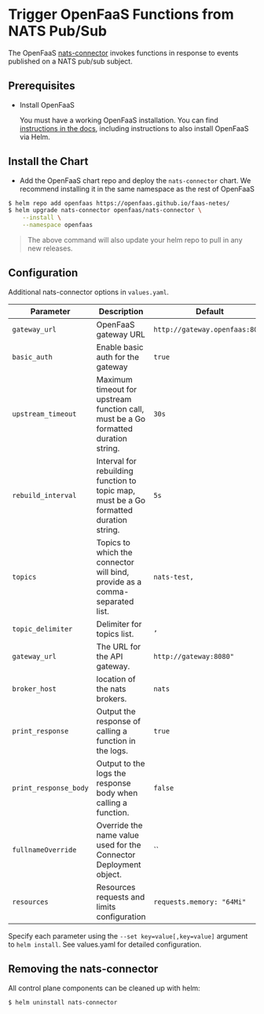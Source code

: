 # Trigger OpenFaaS Functions from NATS Pub/Sub

The OpenFaaS [nats-connector](https://github.com/openfaas/nats-connector) invokes functions in response to events published on a NATS pub/sub subject.

## Prerequisites

- Install OpenFaaS

  You must have a working OpenFaaS installation. You can find [instructions in the docs](https://docs.openfaas.com/deployment/kubernetes/#pick-helm-or-yaml-files-for-deployment-a-or-b), including instructions to also install OpenFaaS via Helm.


## Install the Chart

- Add the OpenFaaS chart repo and deploy the `nats-connector` chart. We recommend installing it in the same namespace as the rest of OpenFaaS

```sh
$ helm repo add openfaas https://openfaas.github.io/faas-netes/
$ helm upgrade nats-connector openfaas/nats-connector \
    --install \
    --namespace openfaas
```

> The above command will also update your helm repo to pull in any new releases.

## Configuration

Additional nats-connector options in `values.yaml`.

| Parameter                | Description                                                                            | Default                        |
| ------------------------ | -------------------------------------------------------------------------------------- | ------------------------------ |
| `gateway_url`       | OpenFaaS gateway URL   | `http://gateway.openfaas:8080`                          |
| `basic_auth`       | Enable basic auth for the gateway   | `true`                          |
| `upstream_timeout`       | Maximum timeout for upstream function call, must be a Go formatted duration string.    | `30s`                          |
| `rebuild_interval`       | Interval for rebuilding function to topic map, must be a Go formatted duration string. | `5s`                           |
| `topics`                 | Topics to which the connector will bind, provide as a comma-separated list.            | `nats-test,`                 |
| `topic_delimiter`                 | Delimiter for topics list.            | `,`                 |
| `gateway_url`            | The URL for the API gateway.                                                           | `http://gateway:8080"` |
| `broker_host`            | location of the nats brokers.                                                         | `nats`                        |
| `print_response`         | Output the response of calling a function in the logs.                                 | `true`                         |
| `print_response_body`         | Output to the logs the response body when calling a function.                                 | `false`                         |
| `fullnameOverride`       | Override the name value used for the Connector Deployment object.                      | ``                             |
| `resources`              | Resources requests and limits configuration                               | `requests.memory: "64Mi"`                  |

Specify each parameter using the `--set key=value[,key=value]` argument to `helm install`.
See values.yaml for detailed configuration.

## Removing the nats-connector

All control plane components can be cleaned up with helm:

```sh
$ helm uninstall nats-connector
```
